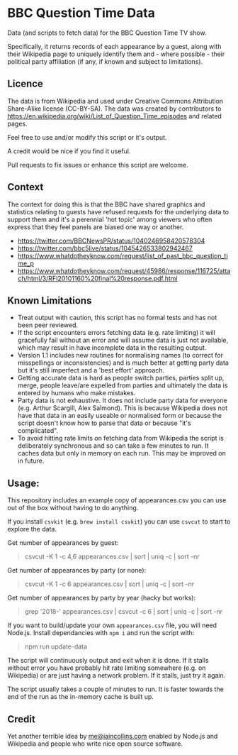 # BBC Question Time Data

Data (and scripts to fetch data) for the BBC Question Time TV show.

Specifically, it returns records of each appearance by a guest, along with their Wikipedia page to uniquely identify them and - where possible - their political party affiliation (if any, if known and subject to limitations).

## Licence

The data is from Wikipedia and used under Creative Commons Attribution Share-Alike license (CC-BY-SA). The data was created by contributors to https://en.wikipedia.org/wiki/List_of_Question_Time_episodes and related pages.

Feel free to use and/or modify this script or it's output.

A credit would be nice if you find it useful.

Pull requests to fix issues or enhance this script are welcome.

## Context 

The context for doing this is that the BBC have shared graphics and statistics relating to guests have refused requests for the underlying data to support them and it's a perennial 'hot topic' among viewers who often express that they feel panels are biased one way or another.

* https://twitter.com/BBCNewsPR/status/1040246958420578304
* https://twitter.com/bbc5live/status/1045426533802942467
* https://www.whatdotheyknow.com/request/list_of_past_bbc_question_time_p
* https://www.whatdotheyknow.com/request/45986/response/116725/attach/html/3/RFI20101160%20final%20response.pdf.html

## Known Limitations

* Treat output with caution, this script has no formal tests and has not been peer reviewed.
* If the script encounters errors fetching data (e.g. rate limiting) it will gracefully fail without an error and will assume data is just not available, which may result in have incomplete data in the resulting output. 
* Version 1.1 includes new routines for normalising names (to correct for misspellings or inconsistencies) and is much better at getting party data but it's still imperfect and a 'best effort' approach.
* Getting accurate data is hard as people switch parties, parties split up, merge, people leave/are expelled from parties and ultimately the data is entered by humans who make mistakes.
* Party data is not exhaustive. It does not include party data for everyone (e.g. Arthur Scargill, Alex Salmond). This is because Wikipedia does not have that data in an easily useable or normalised form or because the script doesn't know how to parse that data or because "it's complicated".
* To avoid hitting rate limits on fetching data from Wikipedia the script is deliberately synchronous and so can take a few minutes to run. It caches data but only in memory on each run. This may be improved on in future.

## Usage:

This repository includes an example copy of appearances.csv you can use out of the box without having to do anything.

If you install `csvkit` (e.g. `brew install csvkit`) you can use `csvcut` to start to explore the data.

Get number of appearances by guest:

  > csvcut -K 1 -c 4,6 appearances.csv | sort | uniq -c | sort -nr

Get number of appearances by party (or none):

  > csvcut -K 1 -c 6 appearances.csv | sort | uniq -c | sort -nr
  
Get number of appearances by party by year (hacky but works):

  > grep '2018-' appearances.csv | csvcut -c 6 | sort | uniq -c | sort -nr

If you want to build/update your own `appearances.csv` file, you will need Node.js. Install dependancies with `npm i` and run the script with:

  > npm run update-data
  
The script will continuously output and exit when it is done. If it stalls without error you have probably hit rate limiting somewhere (e.g. on Wikipedia) or are just having a network problem. If it stalls, just try it again.

The script usually takes a couple of minutes to run. It is faster towards the end of the run as the in-memory cache is built up.

## Credit

Yet another terrible idea by <me@iaincollins.com> enabled by Node.js and Wikipedia and people who write nice open source software.
